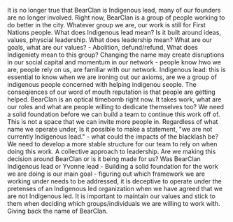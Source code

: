 It is no longer true that BearClan is Indigenous lead, many of our founders are no longer involved. Right now, BearClan is a group of people working to do better in the city.
Whatever group we are, our work is still for First Nations people. What does Indigenous lead mean? Is it built around ideas, values, physcial leadership. What does leadership mean?
What are our goals, what are our values? - Abolition, defund/refund, What does Indigeniety mean to this group?
Changing the name may create disruptions in our social capital and momentum in our network - people know hwo we are, people rely on us, are familiar with our network.
Indigenous lead: this is essential to know when we are ironing out our axioms, are we a group of indigenous people concerned with helping indigenou seople. The conseqiences of our word of mouth reputation is that people are getting helped. BearClan is an optical timebomb right now. It takes work, what are our roles and what are people willing to dedicate themselves too? We need a solid foundation before we can build a team to continue this work off of. This is not a space that we can invite more people in. Regardless of what name we operate under,
Is it possible to make a statement, "we are not currently Indigenous lead." - what could the impacts of the blacklash be?
We need to develop a more stable structure for our team to rely on when doing this work. A collective approach to leadership.
Are we making this decision around BearClan or is it being made for us?
Was BearClan Indigenous lead or Yvonne lead -
Building a solid foundation for the work we are doing is our main goal - figuring out which framework we are working under needs to be addressed, it is deceptive to operate under the pretenses of an Indigenous led organization when we have agreed that we are not Indigenous led.
It is important to maintain our values and stick to them when deciding which groups/individuals we are willing to work with.
Giving back the name of BearClan.
